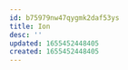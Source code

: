 ```yaml
---
id: b75979nw47qygmk2daf53ys
title: Ion
desc: ''
updated: 1655452448405
created: 1655452448405
---
```


